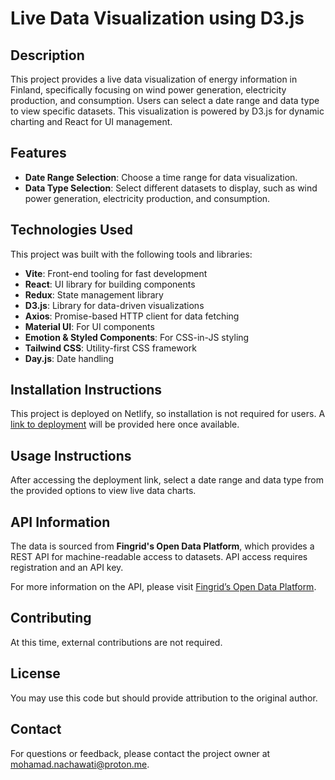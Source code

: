 # Live Data Visualization using D3.js

## Description

This project provides a live data visualization of energy information in Finland, specifically focusing on wind power generation, electricity production, and consumption. Users can select a date range and data type to view specific datasets. This visualization is powered by D3.js for dynamic charting and React for UI management.

## Features

- **Date Range Selection**: Choose a time range for data visualization.
- **Data Type Selection**: Select different datasets to display, such as wind power generation, electricity production, and consumption.

## Technologies Used

This project was built with the following tools and libraries:

- **Vite**: Front-end tooling for fast development
- **React**: UI library for building components
- **Redux**: State management library
- **D3.js**: Library for data-driven visualizations
- **Axios**: Promise-based HTTP client for data fetching
- **Material UI**: For UI components
- **Emotion & Styled Components**: For CSS-in-JS styling
- **Tailwind CSS**: Utility-first CSS framework
- **Day.js**: Date handling

## Installation Instructions

This project is deployed on Netlify, so installation is not required for users. A [link to deployment](#) will be provided here once available.

## Usage Instructions

After accessing the deployment link, select a date range and data type from the provided options to view live data charts.

## API Information

The data is sourced from **Fingrid's Open Data Platform**, which provides a REST API for machine-readable access to datasets. API access requires registration and an API key.

For more information on the API, please visit [Fingrid’s Open Data Platform](https://data.fingrid.fi/).

## Contributing

At this time, external contributions are not required.

## License

You may use this code but should provide attribution to the original author.

## Contact

For questions or feedback, please contact the project owner at [mohamad.nachawati@proton.me](mailto:your-email@example.com).
